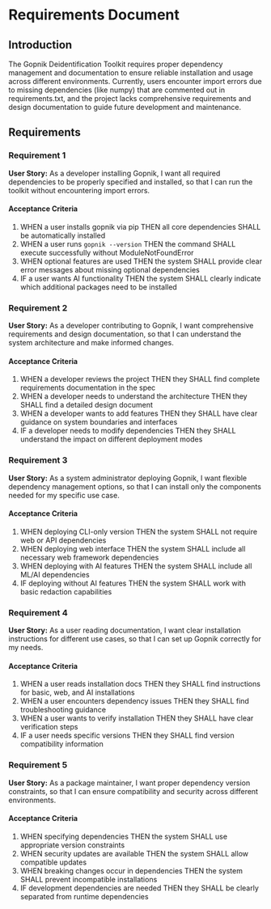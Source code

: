 # Requirements Document

## Introduction

The Gopnik Deidentification Toolkit requires proper dependency management and documentation to ensure reliable installation and usage across different environments. Currently, users encounter import errors due to missing dependencies (like numpy) that are commented out in requirements.txt, and the project lacks comprehensive requirements and design documentation to guide future development and maintenance.

## Requirements

### Requirement 1

**User Story:** As a developer installing Gopnik, I want all required dependencies to be properly specified and installed, so that I can run the toolkit without encountering import errors.

#### Acceptance Criteria

1. WHEN a user installs gopnik via pip THEN all core dependencies SHALL be automatically installed
2. WHEN a user runs `gopnik --version` THEN the command SHALL execute successfully without ModuleNotFoundError
3. WHEN optional features are used THEN the system SHALL provide clear error messages about missing optional dependencies
4. IF a user wants AI functionality THEN the system SHALL clearly indicate which additional packages need to be installed

### Requirement 2

**User Story:** As a developer contributing to Gopnik, I want comprehensive requirements and design documentation, so that I can understand the system architecture and make informed changes.

#### Acceptance Criteria

1. WHEN a developer reviews the project THEN they SHALL find complete requirements documentation in the spec
2. WHEN a developer needs to understand the architecture THEN they SHALL find a detailed design document
3. WHEN a developer wants to add features THEN they SHALL have clear guidance on system boundaries and interfaces
4. IF a developer needs to modify dependencies THEN they SHALL understand the impact on different deployment modes

### Requirement 3

**User Story:** As a system administrator deploying Gopnik, I want flexible dependency management options, so that I can install only the components needed for my specific use case.

#### Acceptance Criteria

1. WHEN deploying CLI-only version THEN the system SHALL not require web or API dependencies
2. WHEN deploying web interface THEN the system SHALL include all necessary web framework dependencies
3. WHEN deploying with AI features THEN the system SHALL include all ML/AI dependencies
4. IF deploying without AI features THEN the system SHALL work with basic redaction capabilities

### Requirement 4

**User Story:** As a user reading documentation, I want clear installation instructions for different use cases, so that I can set up Gopnik correctly for my needs.

#### Acceptance Criteria

1. WHEN a user reads installation docs THEN they SHALL find instructions for basic, web, and AI installations
2. WHEN a user encounters dependency issues THEN they SHALL find troubleshooting guidance
3. WHEN a user wants to verify installation THEN they SHALL have clear verification steps
4. IF a user needs specific versions THEN they SHALL find version compatibility information

### Requirement 5

**User Story:** As a package maintainer, I want proper dependency version constraints, so that I can ensure compatibility and security across different environments.

#### Acceptance Criteria

1. WHEN specifying dependencies THEN the system SHALL use appropriate version constraints
2. WHEN security updates are available THEN the system SHALL allow compatible updates
3. WHEN breaking changes occur in dependencies THEN the system SHALL prevent incompatible installations
4. IF development dependencies are needed THEN they SHALL be clearly separated from runtime dependencies